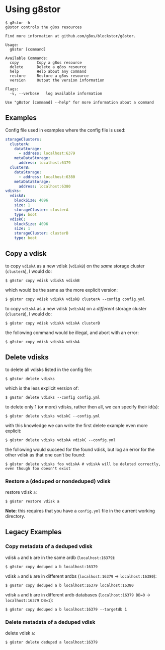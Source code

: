 # Using g8stor

```
$ g8stor -h
g8stor controls the g8os resources

Find more information at github.com/g8os/blockstor/g8stor.

Usage:
  g8stor [command]

Available Commands:
  copy        Copy a g8os resource
  delete      Delete a g8os resource
  help        Help about any command
  restore     Restore a g8os resource
  version     Output the version information

Flags:
  -v, --verbose   log available information

Use "g8stor [command] --help" for more information about a command
```

## Examples

Config file used in examples where the config file is used:

```yaml
storageClusters:
  clusterA:
    dataStorage:
      - address: localhost:6379
    metaDataStorage:
      address: localhost:6379
  clusterB:
    dataStorage:
      - address: localhost:6380
    metaDataStorage:
      address: localhost:6380
vdisks:
  vdiskA:
    blockSize: 4096
    size: 1
    storageCluster: clusterA
    type: boot
  vdiskC:
    blockSize: 4096
    size: 1
    storageCluster: clusterB
    type: boot
```

## Copy a vdisk

to copy `vdiskA` as a new vdisk (`vdiskB`) on the _same_ storage cluster (`clusterA`), I would do:

```
$ g8stor copy vdisk vdiskA vdiskB
```

which would be the same as the more explicit version:

```
$ g8stor copy vdisk vdiskA vdiskB clusterA --config config.yml
```

to copy `vdiskA` as a new vdisk (`vdiskA`) on a _different_ storage cluster (`clusterB`), I would do:

```
$ g8stor copy vdisk vdiskA vdiskA clusterB
```

the following command would be illegal, and abort with an error:

```
$ g8stor copy vdisk vdiskA vdiskA
```

## Delete vdisks

to delete all vdisks listed in the config file:

```
$ g8stor delete vdisks
```

which is the less explicit version of:

```
$ g8stor delete vdisks --config config.yml
```

to delete only 1 (or more) vdisks, rather then all, we can specify their id(s):

```
$ g8stor delete vdisks vdiskC --config.yml
```

with this knowledge we can write the first delete example even more explicit:

```
$ g8stor delete vdisks vdiskA vdiskC --config.yml
```

the following would succeed for the found vdisk, but log an error for the other vdisk as that one can't be found:

```
$ g8stor delete vdisks foo vdiskA # vdiskA will be deleted correctly, even though foo doesn't exist
```

### Restore a (deduped or nondeduped) vdisk

restore vdisk `a`:

```
$ g8stor restore vdisk a
```

**Note**: this requires that you have a `config.yml` file in the current working directory.


## Legacy Examples

### Copy metadata of a deduped vdisk

vdisk `a` and `b` are in the same ardb (`localhost:16379`):

```
$ g8stor copy deduped a b localhost:16379
```

vdisk `a` and `b` are in different ardbs (`localhost:16379` -> `localhost:16380`):

```
$ g8stor copy deduped a b localhost:16379 localhost:16380
```

vdisk `a` and `b` are in different ardb databases (`localhost:16379 DB=0` -> `localhost:16379 DB=1`):

```
$ g8stor copy deduped a b localhost:16379 --targetdb 1
```

### Delete metadata of a deduped vdisk

delete vdisk `a`:

```
$ g8stor delete deduped a localhost:16379
```